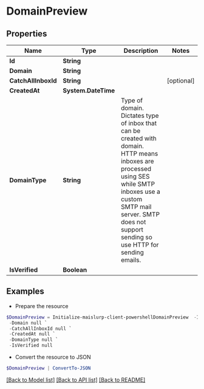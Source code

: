 # DomainPreview
## Properties

Name | Type | Description | Notes
------------ | ------------- | ------------- | -------------
**Id** | **String** |  | 
**Domain** | **String** |  | 
**CatchAllInboxId** | **String** |  | [optional] 
**CreatedAt** | **System.DateTime** |  | 
**DomainType** | **String** | Type of domain. Dictates type of inbox that can be created with domain. HTTP means inboxes are processed using SES while SMTP inboxes use a custom SMTP mail server. SMTP does not support sending so use HTTP for sending emails. | 
**IsVerified** | **Boolean** |  | 

## Examples

- Prepare the resource
```powershell
$DomainPreview = Initialize-maislurp-client-powershellDomainPreview  -Id null `
 -Domain null `
 -CatchAllInboxId null `
 -CreatedAt null `
 -DomainType null `
 -IsVerified null
```

- Convert the resource to JSON
```powershell
$DomainPreview | ConvertTo-JSON
```

[[Back to Model list]](../README#documentation-for-models) [[Back to API list]](../README#documentation-for-api-endpoints) [[Back to README]](../README)

